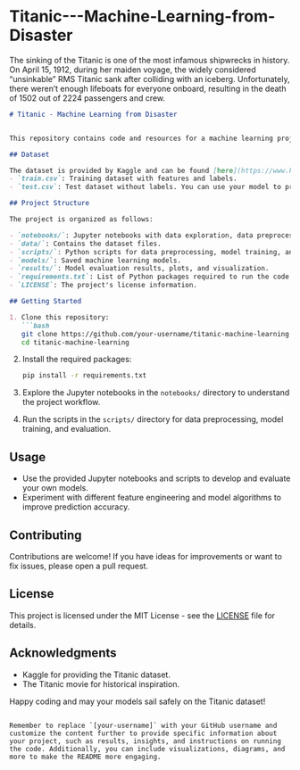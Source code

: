 # Titanic---Machine-Learning-from-Disaster
The sinking of the Titanic is one of the most infamous shipwrecks in history.  On April 15, 1912, during her maiden voyage, the widely considered “unsinkable” RMS Titanic sank after colliding with an iceberg. Unfortunately, there weren’t enough lifeboats for everyone onboard, resulting in the death of 1502 out of 2224 passengers and crew.


```markdown
# Titanic - Machine Learning from Disaster


This repository contains code and resources for a machine learning project on the Titanic dataset. The goal is to predict whether a passenger survived the sinking of the Titanic based on various features.

## Dataset

The dataset is provided by Kaggle and can be found [here](https://www.kaggle.com/c/titanic/data). It includes two CSV files:
- `train.csv`: Training dataset with features and labels.
- `test.csv`: Test dataset without labels. You can use your model to predict survival on this dataset.

## Project Structure

The project is organized as follows:

- `notebooks/`: Jupyter notebooks with data exploration, data preprocessing, model development, and evaluation.
- `data/`: Contains the dataset files.
- `scripts/`: Python scripts for data preprocessing, model training, and evaluation.
- `models/`: Saved machine learning models.
- `results/`: Model evaluation results, plots, and visualization.
- `requirements.txt`: List of Python packages required to run the code.
- `LICENSE`: The project's license information.

## Getting Started

1. Clone this repository:
   ```bash
   git clone https://github.com/your-username/titanic-machine-learning.git
   cd titanic-machine-learning
   ```

2. Install the required packages:
   ```bash
   pip install -r requirements.txt
   ```

3. Explore the Jupyter notebooks in the `notebooks/` directory to understand the project workflow.

4. Run the scripts in the `scripts/` directory for data preprocessing, model training, and evaluation.

## Usage

- Use the provided Jupyter notebooks and scripts to develop and evaluate your own models.
- Experiment with different feature engineering and model algorithms to improve prediction accuracy.

## Contributing

Contributions are welcome! If you have ideas for improvements or want to fix issues, please open a pull request.

## License

This project is licensed under the MIT License - see the [LICENSE](LICENSE) file for details.

## Acknowledgments

- Kaggle for providing the Titanic dataset.
- The Titanic movie for historical inspiration.

Happy coding and may your models sail safely on the Titanic dataset!
```

Remember to replace `[your-username]` with your GitHub username and customize the content further to provide specific information about your project, such as results, insights, and instructions on running the code. Additionally, you can include visualizations, diagrams, and more to make the README more engaging.
